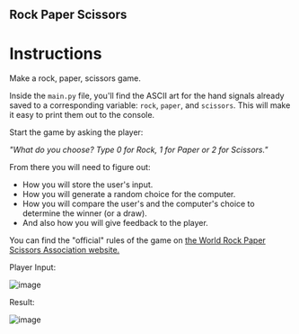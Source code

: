 ## Rock Paper Scissors

# Instructions

Make a rock, paper, scissors game. 

Inside the `main.py` file, you'll find the ASCII art for the hand signals already saved to a corresponding variable: `rock`, `paper`, and `scissors`. This will make it easy to print them out to the console. 

Start the game by asking the player:

*"What do you choose? Type 0 for Rock, 1 for Paper or 2 for Scissors."*

From there you will need to figure out: 
* How you will store the user's input.
* How you will generate a random choice for the computer.
* How you will compare the user's and the computer's choice to determine the winner (or a draw).
* And also how you will give feedback to the player. 

You can find the "official" rules of the game on [the World Rock Paper Scissors Association website.](https://wrpsa.com/the-official-rules-of-rock-paper-scissors/)

Player Input:

![image](https://user-images.githubusercontent.com/67437394/212737060-ab332375-3495-41e0-b6f8-68f8d8a79059.png)

Result:

![image](https://user-images.githubusercontent.com/67437394/212737160-dc0f5b35-ba4e-4438-9387-2017995dd523.png)

